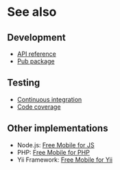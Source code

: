 # See also

## Development
- [API reference](https://dev.belin.io/free-mobile.dart/api)
- [Pub package](https://pub.dartlang.org/packages/free_mobile)

## Testing
- [Continuous integration](https://travis-ci.com/cedx/free-mobile.dart)
- [Code coverage](https://coveralls.io/github/cedx/free-mobile.dart)

## Other implementations
- Node.js: [Free Mobile for JS](https://dev.belin.io/free-mobile.js)
- PHP: [Free Mobile for PHP](https://dev.belin.io/free-mobile.php)
- Yii Framework: [Free Mobile for Yii](https://dev.belin.io/yii2-free-mobile)
